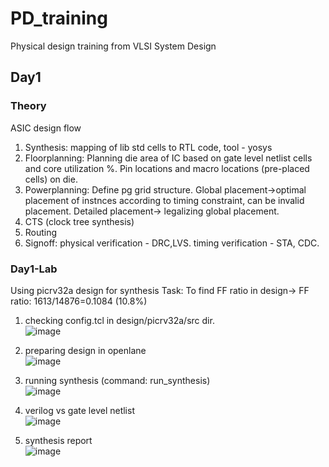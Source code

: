 # PD_training
Physical design training from VLSI System Design

## Day1
### Theory
ASIC design flow
1. Synthesis: 
  mapping of lib std cells to RTL code, tool - yosys
3. Floorplanning: 
  Planning die area of IC based on gate level netlist cells and core utilization %. Pin locations and macro locations (pre-placed cells) on die.
4. Powerplanning: 
  Define pg grid structure. Global placement->optimal placement of instnces according to timing constraint, can be invalid placement. Detailed placement-> legalizing global placement.
5. CTS (clock tree synthesis)
6. Routing
7. Signoff: physical verification - DRC,LVS. timing verification - STA, CDC.

### Day1-Lab
Using picrv32a design for synthesis
Task: To find FF ratio in design-> FF ratio: 1613/14876=0.1084  (10.8%)
1. checking config.tcl in design/picrv32a/src dir.<br>![image](https://github.com/user-attachments/assets/81a43eda-af6f-4758-a49b-9cbbe9d7a57a)

3. preparing design in openlane<br>![image](https://github.com/user-attachments/assets/7dd53468-7c0d-4daf-8fb4-57c64de1cc5a)

4. running synthesis (command: run_synthesis)<br>![image](https://github.com/user-attachments/assets/28172628-20ea-48e2-89a5-efe6b778fe14)

5. verilog vs gate level netlist<br>![image](https://github.com/user-attachments/assets/f82e39ef-0833-42a1-95f9-03fcc2b2357e)

6. synthesis report<br>![image](https://github.com/user-attachments/assets/560886c5-0b92-469c-800e-516a98c0a34e)


  
